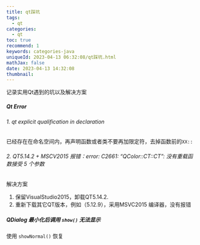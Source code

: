 ```yaml
---
title: qt踩坑
tags:
  - qt
categories:
  - qt
toc: true
recommend: 1
keywords: categories-java
uniqueId: 2023-04-13 06:32:08/qt踩坑.html
mathJax: false
date: 2023-04-13 14:32:08
thumbnail:
---
```

记录实用Qt遇到的坑以及解决方案

<!-- more -->

##### Qt Error

###### 1. qt explicit qualification in declaration

已经存在在命名空间内，再声明函数或者类不要再加限定符，去掉函数前的`XX::`

###### 2. QT5.14.2 + MSCV2015 报错：error: C2661: “QColor::CT::CT”: 没有重载函数接受 5 个参数

解决方案

1. 保留VisualStudio2015，卸载QT5.14.2.
2. 重新下载其它QT版本，例如（5.12.9），采用MSVC2015 编译器，没有报错



##### QDialog 最小化后调用 `show()` 无法显示

使用 `showNormal()` 恢复
